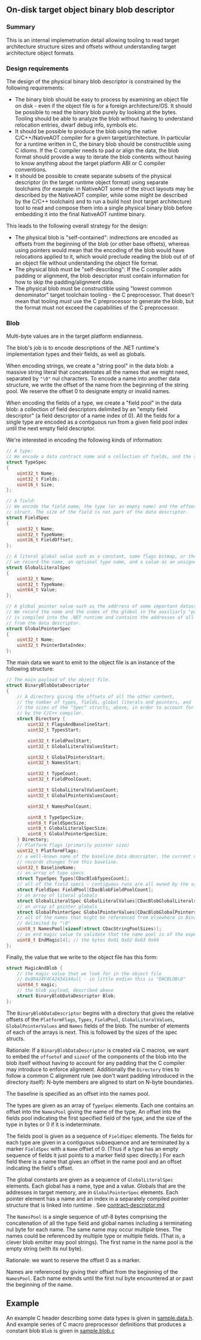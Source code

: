 ## On-disk target object binary blob descriptor

### Summary

This is an internal implemetnation detail allowing tooling to read target architecture structure sizes and offsets without understanding target architecture object formats.

### Design requirements

The design of the physical binary blob descriptor is constrained by the following requirements:
* The binary blob should be easy to process by examining an object file on disk - even if the object
  file is for a foreign architecture/OS.  It should be possible to read the binary blob purely by
  looking at the bytes.  Tooling should be able to analyze the blob without having to understand
  relocation entries, dwarf debug info, symbols etc.
* It should be possible to produce the blob using the native C/C++/NativeAOT compiler for a given
  target/architecture.  In particular for a runtime written in C, the binary blob should be
  constructible using C idioms.  If the C compiler needs to pad or align the data, the blob format
  should provide a way to iterate the blob contents without having to know anything about the target
  platform ABI or C compiler conventions.
* It should be possible to create separate subsets of the physical descriptor (in the target runtime
  object format) using separate toolchains (for example: in NativeAOT some of the struct layouts may
  be described by the NativeAOT compiler, while some might be described by the C/C++ toolchain) and
  to run a build host (not target architecture) tool to read and compose them into a single physical
  binary blob before embedding it into the final NativeAOT runtime binary.

This leads to the following overall strategy for the design:
* The physical blob is "self-contained": indirections are encoded as offsets from the beginning of
  the blob (or other base offsets), whereas using pointers would mean that the encoding of the blob
  would have relocations applied to it, which would preclude reading the blob out of of an object
  file without understanding the object file format.
* The physical blob must be "self-describing": If the C compiler adds padding or alignment, the blob
  descriptor must contain information for how to skip the padding/alignment data.
* The physical blob must be constructible using "lowest common denominator" target toolchain
  tooling - the C preprocessor.  That doesn't mean that tooling _must_ use the C preprocessor to
  generate the blob, but the format must not exceed the capabilities of the C preprocessor.


### Blob

Multi-byte values are in the target platform endianness.

The blob's job is to encode descriptions of the .NET runtime's implementation types and their fields,
as well as globals.

When encoding strings, we create a "string pool" in the data blob: a massive string literal
that concatentates all the names that we might need, separated by `"\0"` nul characters.  To encode a name into another data structure, we write the offset of the name from the beginning of the string pool.  We reserve the offset 0 to designate empty or invalid names.

When encoding the fields of a type, we create a "field pool" in the data blob: a collection of field
descriptors delimited by an "empty field descriptor" (a field descriptor of a name index of 0).  All
the fields for a single type are encoded as a contiguous run from a given field pool index until the next empty field descriptor.

We're interested in encoding the following kinds of information:

```c
// A type:
// We encode a data contract name and a collection of fields, and the size of the type.
struct TypeSpec
{
    uint32_t Name;
    uint32_t Fields;
    uint16_t Size;
};

// A field:
// We encode the field name, the type (or an empty name) and the offset of the field in the native
// struct. The size of the field is not part of the data descriptor.
struct FieldSpec
{
    uint32_t Name;
    uint32_t TypeName;
    uint16_t FieldOffset;
};

// A literal global value such as a constant, some flags bitmap, or the value of a preprocessor define:
// we record the name, an optional type name, and a value as an unsigned 64-bit value
struct GlobalLiteralSpec
{
    uint32_t Name;
    uint32_t TypeName;
    uint64_t Value;
};

// A global pointer value such as the addrress of some important datastructure:
// We record the name and the index of the global in the auxiliarly "pointer data" global which
// is compiled into the .NET runtime and contains the addresses of all the globals that are referenced
// from the data descriptor.
struct GlobalPointerSpec
{
    uint32_t Name;
    uint32_t PointerDataIndex;
};
```

The main data we want to emit to the object file is an instance of the following structure:

```c
// The main payload of the object file.
struct BinaryBlobDataDescriptor
{
    // A directory giving the offsets of all the other content,
    // the number of types, fields, global literals and pointers, and
    // the sizes of the "Spec" structs, above, in order to account for any padding added
    // by the C/C++ compiler.
    struct Directory {
        uint32_t FlagsAndBaselineStart;
        uint32_t TypesStart;

        uint32_t FieldPoolStart;
        uint32_t GlobalLiteralValuesStart;

        uint32_t GlobalPointersStart;
        uint32_t NamesStart;

        uint32_t TypeCount;
        uint32_t FieldPoolCount;

        uint32_t GlobalLiteralValuesCount;
        uint32_t GlobalPointerValuesCount;

        uint32_t NamesPoolCount;

        uint8_t TypeSpecSize;
        uint8_t FieldSpecSize;
        uint8_t GlobalLiteralSpecSize;
        uint8_t GlobalPointerSpecSize;
    } Directory;
    // Platform flags (primarily pointer size)
    uint32_t PlatformFlags;
    // a well-known name of the baseline data descriptor. the current descriptor
    // records changes from this baseline.
    uint32_t BaselineName;
    // an array of type specs
    struct TypeSpec Types[CDacBlobTypesCount];
    // all of the field specs - contiguous runs are all owned by the same type
    struct FieldSpec FieldPool[CDacBlobFieldPoolCount];
    // an array of literal globals
    struct GlobalLiteralSpec GlobalLiteralValues[CDacBlobGlobalLiteralsCount];
    // an array of pointer globals
    struct GlobalPointerSpec GlobalPointerValues[CDacBlobGlobalPointersCount];
    // all of the names that might be referenced from elsewhere in BinaryBlobDataDescriptor,
    // delimited by "\0"
    uint8_t NamesPool[sizeof(struct CDacStringPoolSizes)];
    // an end magic value to validate that the name pool is of the expected length
    uint8_t EndMagic[4]; // the bytes 0x01 0x02 0x03 0x04
};
```

Finally, the value that we write to the object file has this form:

```c
struct MagicAndBlob {
    // the magic value that we look for in the object file
    // 0x00424F4C42434144ull - in little endian this is "DACBLOB\0"
    uint64_t magic;
    // the blob payload, described above
    struct BinaryBlobDataDescriptor Blob;
};
```

The `BinaryBlobDataDescriptor` begins with a directory that gives the relative offsets of the `PlatformFlags`, `Types`, `FieldPool`,
`GlobalLiteralValues`, `GlobalPointerValues` and `Names` fields of the blob.  The number of elements of each of the arrays is
next. This is followed by the sizes of the spec structs.

Rationale: If a `BinaryBlobDataDescriptor` is created via C macros, we want to embed the `offsetof`
and `sizeof` of the components of the blob into the blob itself without having to account for any
padding that the C compiler may introduce to enforce alignment.  Additionally the `Directory` tries
to follow a common C alignment rule (we don't want padding introduced in the directory itself):
N-byte members are aligned to start on N-byte boundaries.

The baseline is specified as an offset into the names pool.

The types are given as an array of `TypeSpec` elements.  Each one contains an offset into the
`NamesPool` giving the name of the type, An offset into the fields pool indicating the first
specified field of the type, and the size of the type in bytes or 0 if it is indeterminate.

The fields pool is given as a sequence of `FieldSpec` elements.  The fields for each type are given
in a contiguous subsequence and are terminated by a marker `FieldSpec` with a `Name` offset of 0.
(Thus if a type has an empty sequence of fields it just points to a marker field spec directly.)
For each field there is a name that gives an offset in the name pool and an offset indicating the
field's offset.

The global constants are given as a sequence of `GlobalLiteralSpec` elements.  Each global has a
name, type and a value.  Globals that are the addresses in target memory, are in `GlobalPointerSpec`
elements. Each pointer element has a name and an index in a separately compiled pointer structure
that is linked into runtime .  See
[contract-descriptor.md](/docs/design/datacontracts/contract-descriptor.md)

The `NamesPool` is a single sequence of utf-8 bytes comprising the concatenation of all the type
field and global names including a terminating nul byte for each name.  The same name may occur
multiple times.  The names could be referenced by multiple type or multiple fields. (That is, a
clever blob emitter may pool strings).  The first name in the name pool is the empty string (with
its nul byte).

Rationale: we want to reserve the offset 0 as a marker.

Names are referenced by giving their offset from the beginning of the `NamesPool`.  Each name
extends until the first nul byte encountered at or past the beginning of the name.


## Example

An example C header describing some data types is given in [sample.data.h](./sample/sample.data.h). And
example series of C macro preprocessor definitions that produces a constant blob `Blob` is given in
[sample.blob.c](./sample/sample.blob.c)
